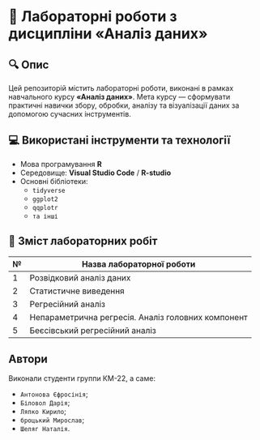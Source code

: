 # 📌 Лабораторні роботи з дисципліни «Аналіз даних»

## 🔍 Опис

Цей репозиторій містить лабораторні роботи, виконані в рамках навчального курсу **«Аналіз даних»**. Мета курсу — сформувати практичні навички збору, обробки, аналізу та візуалізації даних за допомогою сучасних інструментів.

## 💻 Використані інструменти та технології

- Мова програмування **R**
- Середовище: **Visual Studio Code** / **R-studio**
- Основні бібліотеки:
  - `tidyverse`
  - `ggplot2`
  - `qqplotr`
  - `та інші`

## 📝 Зміст лабораторних робіт

| № | Назва лабораторної роботи                                 |
|---|-----------------------------------------------------------|
| 1 | Розвiдковий аналiз даних                                  |
| 2 | Статистичне виведення                                     |
| 3 | Регресiйний аналiз                                        |
| 4 | Непараметрична регресiя. Аналiз головних компонент        |
| 5 | Беєсiвський регресiйний аналiз                            |

## Автори

Виконали студенти группи КМ-22, а саме:
  - `Антонова Єфросінія`;
  -  `Біловол Дарія`;
  -  `Ляпко Кирило`;
  -  `броцький Мирослав`;
  -  `Шеляг Наталія`.

